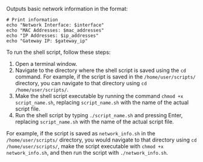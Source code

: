 Outputs basic network information in the format:

```
# Print information
echo "Network Interface: $interface"
echo "MAC Addresses: $mac_addresses"
echo "IP Addresses: $ip_addresses"
echo "Gateway IP: $gateway_ip"
```

To run the shell script, follow these steps:

1. Open a terminal window.
2. Navigate to the directory where the shell script is saved using the `cd` command. For example, if the script is saved in the `/home/user/scripts/` directory, you can navigate to that directory using `cd /home/user/scripts/`.
3. Make the shell script executable by running the command `chmod +x script_name.sh`, replacing `script_name.sh` with the name of the actual script file.
4. Run the shell script by typing `./script_name.sh` and pressing Enter, replacing `script_name.sh` with the name of the actual script file.

For example, if the script is saved as `network_info.sh` in the `/home/user/scripts/` directory, you would navigate to that directory using `cd /home/user/scripts/`, make the script executable with `chmod +x network_info.sh`, and then run the script with `./network_info.sh`.